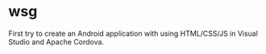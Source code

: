 # wsg

First try to create an Android application with using HTML/CSS/JS in Visual Studio and Apache Cordova.
